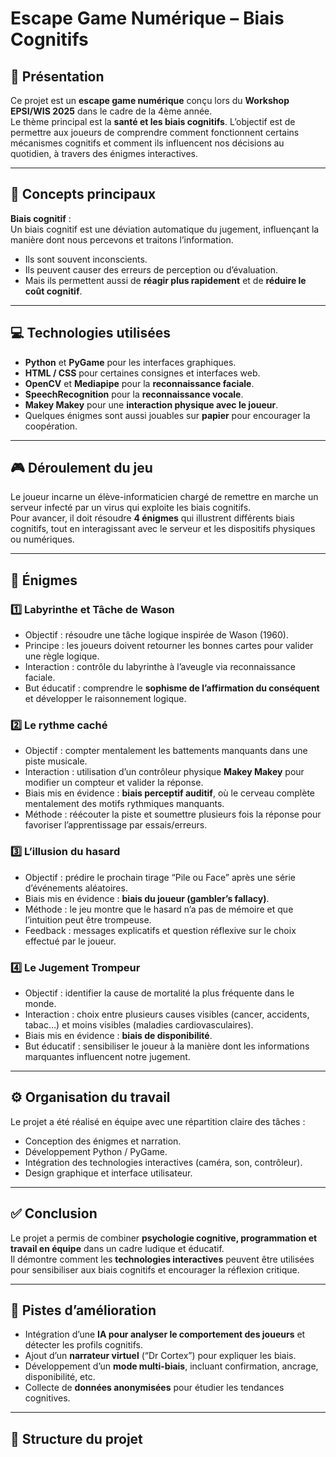 # Escape Game Numérique – Biais Cognitifs

## 🎯 Présentation
Ce projet est un **escape game numérique** conçu lors du **Workshop EPSI/WIS 2025** dans le cadre de la 4ème année.  
Le thème principal est la **santé et les biais cognitifs**. L’objectif est de permettre aux joueurs de comprendre comment fonctionnent certains mécanismes cognitifs et comment ils influencent nos décisions au quotidien, à travers des énigmes interactives.

---

## 🧠 Concepts principaux
**Biais cognitif** :  
Un biais cognitif est une déviation automatique du jugement, influençant la manière dont nous percevons et traitons l’information.  
- Ils sont souvent inconscients.  
- Ils peuvent causer des erreurs de perception ou d’évaluation.  
- Mais ils permettent aussi de **réagir plus rapidement** et de **réduire le coût cognitif**.

---

## 💻 Technologies utilisées
- **Python** et **PyGame** pour les interfaces graphiques.  
- **HTML / CSS** pour certaines consignes et interfaces web.  
- **OpenCV** et **Mediapipe** pour la **reconnaissance faciale**.  
- **SpeechRecognition** pour la **reconnaissance vocale**.  
- **Makey Makey** pour une **interaction physique avec le joueur**.  
- Quelques énigmes sont aussi jouables sur **papier** pour encourager la coopération.

---

## 🎮 Déroulement du jeu
Le joueur incarne un élève-informaticien chargé de remettre en marche un serveur infecté par un virus qui exploite les biais cognitifs.  
Pour avancer, il doit résoudre **4 énigmes** qui illustrent différents biais cognitifs, tout en interagissant avec le serveur et les dispositifs physiques ou numériques.

---

## 🧩 Énigmes

### 1️⃣ Labyrinthe et Tâche de Wason
- Objectif : résoudre une tâche logique inspirée de Wason (1960).  
- Principe : les joueurs doivent retourner les bonnes cartes pour valider une règle logique.  
- Interaction : contrôle du labyrinthe à l’aveugle via reconnaissance faciale.  
- But éducatif : comprendre le **sophisme de l’affirmation du conséquent** et développer le raisonnement logique.

### 2️⃣ Le rythme caché
- Objectif : compter mentalement les battements manquants dans une piste musicale.  
- Interaction : utilisation d’un contrôleur physique **Makey Makey** pour modifier un compteur et valider la réponse.  
- Biais mis en évidence : **biais perceptif auditif**, où le cerveau complète mentalement des motifs rythmiques manquants.  
- Méthode : réécouter la piste et soumettre plusieurs fois la réponse pour favoriser l’apprentissage par essais/erreurs.

### 3️⃣ L’illusion du hasard
- Objectif : prédire le prochain tirage “Pile ou Face” après une série d’événements aléatoires.  
- Biais mis en évidence : **biais du joueur (gambler’s fallacy)**.  
- Méthode : le jeu montre que le hasard n’a pas de mémoire et que l’intuition peut être trompeuse.  
- Feedback : messages explicatifs et question réflexive sur le choix effectué par le joueur.

### 4️⃣ Le Jugement Trompeur
- Objectif : identifier la cause de mortalité la plus fréquente dans le monde.  
- Interaction : choix entre plusieurs causes visibles (cancer, accidents, tabac…) et moins visibles (maladies cardiovasculaires).  
- Biais mis en évidence : **biais de disponibilité**.  
- But éducatif : sensibiliser le joueur à la manière dont les informations marquantes influencent notre jugement.

---

## ⚙️ Organisation du travail
Le projet a été réalisé en équipe avec une répartition claire des tâches :  
- Conception des énigmes et narration.  
- Développement Python / PyGame.  
- Intégration des technologies interactives (caméra, son, contrôleur).  
- Design graphique et interface utilisateur.  

---

## ✅ Conclusion
Le projet a permis de combiner **psychologie cognitive, programmation et travail en équipe** dans un cadre ludique et éducatif.  
Il démontre comment les **technologies interactives** peuvent être utilisées pour sensibiliser aux biais cognitifs et encourager la réflexion critique.

---

## 🚀 Pistes d’amélioration
- Intégration d’une **IA pour analyser le comportement des joueurs** et détecter les profils cognitifs.  
- Ajout d’un **narrateur virtuel** (“Dr Cortex”) pour expliquer les biais.  
- Développement d’un **mode multi-biais**, incluant confirmation, ancrage, disponibilité, etc.  
- Collecte de **données anonymisées** pour étudier les tendances cognitives.

---

## 📂 Structure du projet
